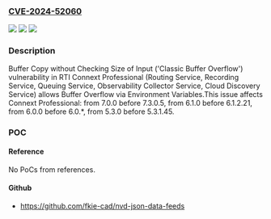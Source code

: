 ### [CVE-2024-52060](https://cve.mitre.org/cgi-bin/cvename.cgi?name=CVE-2024-52060)
![](https://img.shields.io/static/v1?label=Product&message=Connext%20Professional&color=blue)
![](https://img.shields.io/static/v1?label=Version&message=7.0.0%3C%207.3.0.5%20&color=brighgreen)
![](https://img.shields.io/static/v1?label=Vulnerability&message=CWE-120%20Buffer%20Copy%20without%20Checking%20Size%20of%20Input%20('Classic%20Buffer%20Overflow')&color=brighgreen)

### Description

Buffer Copy without Checking Size of Input ('Classic Buffer Overflow') vulnerability in RTI Connext Professional (Routing Service, Recording Service, Queuing Service, Observability Collector Service, Cloud Discovery Service) allows Buffer Overflow via Environment Variables.This issue affects Connext Professional: from 7.0.0 before 7.3.0.5, from 6.1.0 before 6.1.2.21, from 6.0.0 before 6.0.*, from 5.3.0 before 5.3.1.45.

### POC

#### Reference
No PoCs from references.

#### Github
- https://github.com/fkie-cad/nvd-json-data-feeds


